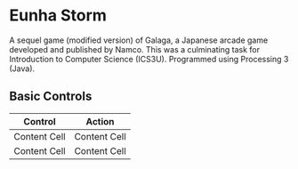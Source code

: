 # Eunha Storm
A sequel game (modified version) of Galaga, a Japanese arcade game developed and published by Namco. This was a culminating task for Introduction to Computer Science (ICS3U). Programmed using Processing 3 (Java).

## Basic Controls
| Control       | Action        |
| ------------- | ------------- |
| Content Cell  | Content Cell  |
| Content Cell  | Content Cell  |
